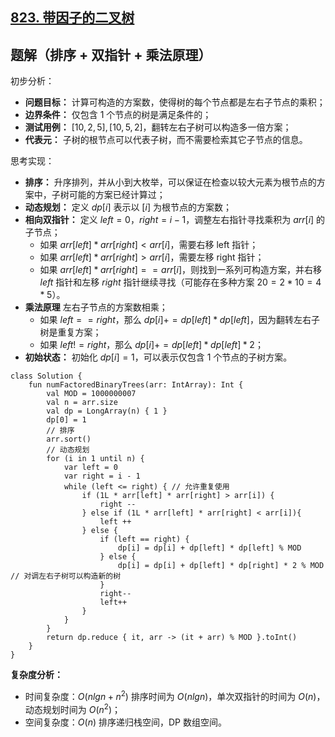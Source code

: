 ## [823. 带因子的二叉树](https://leetcode.cn/problems/binary-trees-with-factors/description/)

## 题解（排序 + 双指针 + 乘法原理）

初步分析：

- **问题目标：** 计算可构造的方案数，使得树的每个节点都是左右子节点的乘积；
- **边界条件：** 仅包含 $1$ 个节点的树是满足条件的；
- **测试用例：** $[10, 2, 5], [10, 5, 2]$，翻转左右子树可以构造多一倍方案；
- **代表元：** 子树的根节点可以代表子树，而不需要检索其它子节点的信息。

思考实现：

- **排序：** 升序排列，并从小到大枚举，可以保证在检查以较大元素为根节点的方案中，子树可能的方案已经计算过；
- **动态规划：** 定义 $dp[i]$ 表示以 $[i]$ 为根节点的方案数；
- **相向双指针：** 定义 $left = 0，right = i - 1$，调整左右指针寻找乘积为 $arr[i]$ 的子节点；
  - 如果 $arr[left] * arr[right] < arr[i]$，需要右移 left 指针；
  - 如果 $arr[left] * arr[right] > arr[i]$，需要左移 right 指针；
  - 如果 $arr[left] * arr[right] == arr[i]$，则找到一系列可构造方案，并右移 $left$ 指针和左移 $right$ 指针继续寻找（可能存在多种方案 $20 = 2 * 10 = 4 * 5$）。
- **乘法原理** 左右子节点的方案数相乘；
  - 如果 $left == right$，那么 $dp[i] += dp[left] * dp[left]$，因为翻转左右子树是重复方案；
  - 如果 $left != right$，那么 $dp[i] += dp[left] * dp[left] * 2$；
- **初始状态：** 初始化 $dp[i] = 1$，可以表示仅包含 $1$ 个节点的子树方案。

```
class Solution {
    fun numFactoredBinaryTrees(arr: IntArray): Int {
        val MOD = 1000000007
        val n = arr.size
        val dp = LongArray(n) { 1 } 
        dp[0] = 1
        // 排序
        arr.sort()
        // 动态规划
        for (i in 1 until n) {
            var left = 0
            var right = i - 1
            while (left <= right) { // 允许重复使用
                if (1L * arr[left] * arr[right] > arr[i]) {
                    right --
                } else if (1L * arr[left] * arr[right] < arr[i]){
                    left ++
                } else {
                    if (left == right) {
                        dp[i] = dp[i] + dp[left] * dp[left] % MOD
                    } else {
                        dp[i] = dp[i] + dp[left] * dp[right] * 2 % MOD // 对调左右子树可以构造新的树
                    }
                    right--
                    left++
                }
            }
        }
        return dp.reduce { it, arr -> (it + arr) % MOD }.toInt()
    }
}
```

**复杂度分析：**

- 时间复杂度：$O(nlgn + n^2)$ 排序时间为 $O(nlgn)$，单次双指针的时间为 $O(n)$，动态规划时间为 $O(n^2)$；
- 空间复杂度：$O(n)$ 排序递归栈空间，DP 数组空间。
